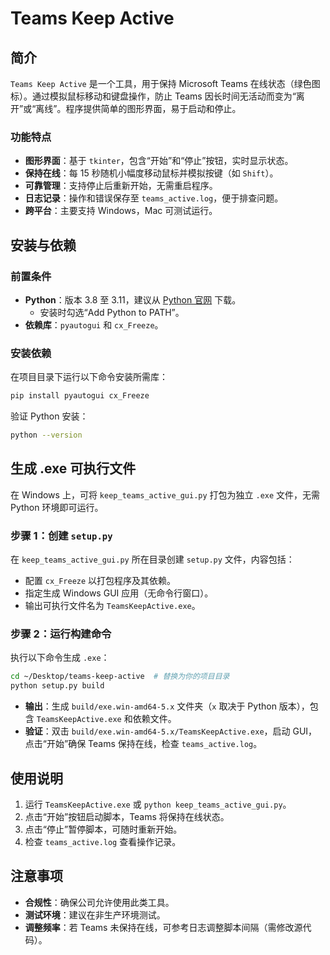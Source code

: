 # Teams Keep Active

## 简介

`Teams Keep Active` 是一个工具，用于保持 Microsoft Teams 在线状态（绿色图标）。通过模拟鼠标移动和键盘操作，防止 Teams 因长时间无活动而变为“离开”或“离线”。程序提供简单的图形界面，易于启动和停止。

### 功能特点

- **图形界面**：基于 `tkinter`，包含“开始”和“停止”按钮，实时显示状态。
- **保持在线**：每 15 秒随机小幅度移动鼠标并模拟按键（如 `Shift`）。
- **可靠管理**：支持停止后重新开始，无需重启程序。
- **日志记录**：操作和错误保存至 `teams_active.log`，便于排查问题。
- **跨平台**：主要支持 Windows，Mac 可测试运行。

## 安装与依赖

### 前置条件
- **Python**：版本 3.8 至 3.11，建议从 [Python 官网](https://www.python.org/downloads/) 下载。
  - 安装时勾选“Add Python to PATH”。
- **依赖库**：`pyautogui` 和 `cx_Freeze`。

### 安装依赖
在项目目录下运行以下命令安装所需库：
```bash
pip install pyautogui cx_Freeze
```

验证 Python 安装：
```bash
python --version
```

## 生成 .exe 可执行文件

在 Windows 上，可将 `keep_teams_active_gui.py` 打包为独立 `.exe` 文件，无需 Python 环境即可运行。

### 步骤 1：创建 `setup.py`
在 `keep_teams_active_gui.py` 所在目录创建 `setup.py` 文件，内容包括：

- 配置 `cx_Freeze` 以打包程序及其依赖。
- 指定生成 Windows GUI 应用（无命令行窗口）。
- 输出可执行文件名为 `TeamsKeepActive.exe`。

### 步骤 2：运行构建命令
执行以下命令生成 `.exe`：
```bash
cd ~/Desktop/teams-keep-active  # 替换为你的项目目录
python setup.py build
```

- **输出**：生成 `build/exe.win-amd64-5.x` 文件夹（`x` 取决于 Python 版本），包含 `TeamsKeepActive.exe` 和依赖文件。
- **验证**：双击 `build/exe.win-amd64-5.x/TeamsKeepActive.exe`，启动 GUI，点击“开始”确保 Teams 保持在线，检查 `teams_active.log`。

## 使用说明
1. 运行 `TeamsKeepActive.exe` 或 `python keep_teams_active_gui.py`。
2. 点击“开始”按钮启动脚本，Teams 将保持在线状态。
3. 点击“停止”暂停脚本，可随时重新开始。
4. 检查 `teams_active.log` 查看操作记录。

## 注意事项
- **合规性**：确保公司允许使用此类工具。
- **测试环境**：建议在非生产环境测试。
- **调整频率**：若 Teams 未保持在线，可参考日志调整脚本间隔（需修改源代码）。

